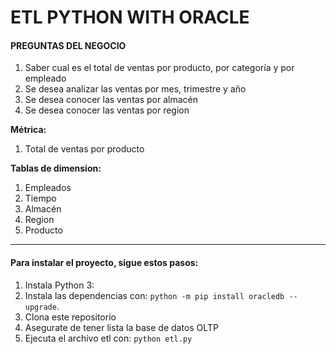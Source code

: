 
# ETL PYTHON WITH ORACLE

#### PREGUNTAS DEL NEGOCIO

1. Saber cual es el total de ventas por producto, por categoría y por empleado
2. Se desea analizar las ventas por mes, trimestre y año
3. Se desea conocer las ventas por almacén
4. Se desea conocer las ventas por region

**Métrica:**

1. Total de ventas por producto

**Tablas de dimension:**

1. Empleados
2. Tiempo
3. Almacén
4. Region
5. Producto


------------

#### Para instalar el proyecto, sigue estos pasos:

1. Instala Python 3:
2. Instala las dependencias con: `python -m pip install oracledb --upgrade`.
3. Clona este repositorio
4. Asegurate de tener lista la base de datos OLTP
5. Ejecuta el archivo etl con: `python etl.py`
